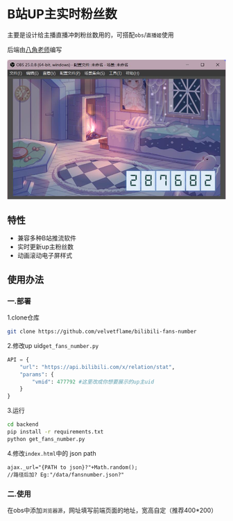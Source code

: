 # B站UP主实时粉丝数

主要是设计给主播直播冲刺粉丝数用的，可搭配`obs`/`直播姬`使用

后端由[八角老师](https://github.com/K-bai)编写

![obs截图](https://github.com/velvetflame/bilibili-fans-number/blob/main/screenshots/obs.jpg)

## 特性
* 兼容多种B站推流软件
* 实时更新up主粉丝数
* 动画滚动电子屏样式

## 使用办法
### 一.部署
1.clone仓库
```sh
git clone https://github.com/velvetflame/bilibili-fans-number
```

2.修改up uid`get_fans_number.py`
```py
API = {
    "url": "https://api.bilibili.com/x/relation/stat",
    "params": {
        "vmid": 477792 #这里改成你想要展示的up主uid
    }
}
```

3.运行
```sh
cd backend
pip install -r requirements.txt
python get_fans_number.py
```

4.修改`index.html`中的 json path
```html
ajax._url="{PATH to json}?"+Math.random(); 
//路径后加? Eg:"/data/fansnumber.json?"
```

### 二.使用
在obs中添加`浏览器源`，网址填写前端页面的地址，宽高自定（推荐400*200）
